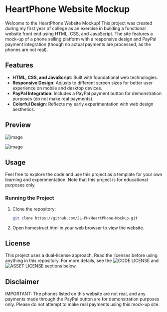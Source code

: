 # HeartPhone Website Mockup

Welcome to the HeartPhone Website Mockup! This project was created during my first year of college as an exercise in building a functional website front end using HTML, CSS, and JavaScript. The site features a mock-up of a phone selling platform with a responsive design and PayPal payment integration (though no actual payments are processed, as the phones are not real).

## Features

- **HTML, CSS, and JavaScript**: Built with foundational web technologies.
- **Responsive Design**: Adjusts to different screen sizes for better user experience on mobile and desktop devices.
- **PayPal Integration**: Includes a PayPal payment button for demonstration purposes (do not make real payments).
- **Colorful Design**: Reflects my early experimentation with web design aesthetics.

## Preview

![image](https://github.com/JL-PH/HeartPhone-Mockup/assets/172193580/0c3ed28d-27df-43b6-9535-7f784f53baf2)

![image](https://github.com/JL-PH/HeartPhone-Mockup/assets/172193580/f627e24e-ca69-4b11-936e-651c0ff001af)

## Usage

Feel free to explore the code and use this project as a template for your own learning and experimentation. Note that this project is for educational purposes only.

### Running the Project

1. Clone the repository:
   ```bash
   git clone https://github.com/JL-PH/HeartPhone-Mockup.git
   
2. Open homestruct.html in your web browser to view the website.

## License
This project uses a dual-license approach. Read the licenses before using anything in this repository. For more details, see the ![CODE LICENSE](CODE%20LICENSE) and ![ASSET LICENSE](ASSET%20LICENSE) sections below.

## Disclaimer
IMPORTANT: The phones listed on this website are not real, and any payments made through the PayPal button are for demonstration purposes only. Please do not attempt to make real payments using this mock-up site.
